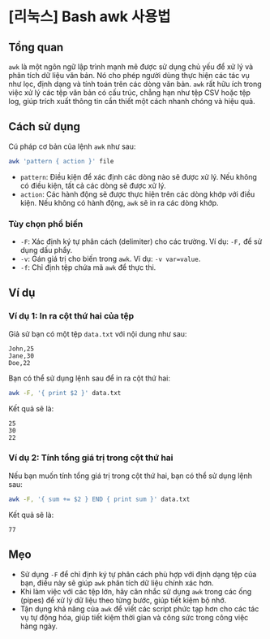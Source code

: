 # [리눅스] Bash awk 사용법

## Tổng quan
`awk` là một ngôn ngữ lập trình mạnh mẽ được sử dụng chủ yếu để xử lý và phân tích dữ liệu văn bản. Nó cho phép người dùng thực hiện các tác vụ như lọc, định dạng và tính toán trên các dòng văn bản. `awk` rất hữu ích trong việc xử lý các tệp văn bản có cấu trúc, chẳng hạn như tệp CSV hoặc tệp log, giúp trích xuất thông tin cần thiết một cách nhanh chóng và hiệu quả.

## Cách sử dụng
Cú pháp cơ bản của lệnh `awk` như sau:

```bash
awk 'pattern { action }' file
```

- `pattern`: Điều kiện để xác định các dòng nào sẽ được xử lý. Nếu không có điều kiện, tất cả các dòng sẽ được xử lý.
- `action`: Các hành động sẽ được thực hiện trên các dòng khớp với điều kiện. Nếu không có hành động, `awk` sẽ in ra các dòng khớp.

### Tùy chọn phổ biến
- `-F`: Xác định ký tự phân cách (delimiter) cho các trường. Ví dụ: `-F,` để sử dụng dấu phẩy.
- `-v`: Gán giá trị cho biến trong `awk`. Ví dụ: `-v var=value`.
- `-f`: Chỉ định tệp chứa mã `awk` để thực thi.

## Ví dụ
### Ví dụ 1: In ra cột thứ hai của tệp
Giả sử bạn có một tệp `data.txt` với nội dung như sau:

```
John,25
Jane,30
Doe,22
```

Bạn có thể sử dụng lệnh sau để in ra cột thứ hai:

```bash
awk -F, '{ print $2 }' data.txt
```

Kết quả sẽ là:

```
25
30
22
```

### Ví dụ 2: Tính tổng giá trị trong cột thứ hai
Nếu bạn muốn tính tổng giá trị trong cột thứ hai, bạn có thể sử dụng lệnh sau:

```bash
awk -F, '{ sum += $2 } END { print sum }' data.txt
```

Kết quả sẽ là:

```
77
```

## Mẹo
- Sử dụng `-F` để chỉ định ký tự phân cách phù hợp với định dạng tệp của bạn, điều này sẽ giúp `awk` phân tích dữ liệu chính xác hơn.
- Khi làm việc với các tệp lớn, hãy cân nhắc sử dụng `awk` trong các ống (pipes) để xử lý dữ liệu theo từng bước, giúp tiết kiệm bộ nhớ.
- Tận dụng khả năng của `awk` để viết các script phức tạp hơn cho các tác vụ tự động hóa, giúp tiết kiệm thời gian và công sức trong công việc hàng ngày.